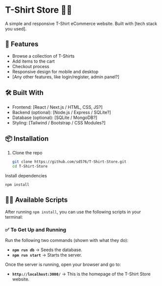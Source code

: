 # T-Shirt Store 🛒👕

A simple and responsive T-Shirt eCommerce website. Built with [tech stack you used].

## 🚀 Features

- Browse a collection of T-Shirts
- Add items to the cart
- Checkout process
- Responsive design for mobile and desktop
- [Any other features, like login/register, admin panel?]

## 🛠️ Built With

- Frontend: [React / Next.js / HTML, CSS, JS?]
- Backend (optional): [Node.js / Express / SQLite?]
- Database (optional): [SQLite / MongoDB?]
- Styling: [Tailwind / Bootstrap / CSS Modules?]

## 📦 Installation

1. Clone the repo
   ```bash
   git clone https://github.com/sd576/T-Shirt-Store.git
   cd T-Shirt-Store
   ```

Install dependencies

```bash
npm install
```

## 🏃‍♂️ Available Scripts

After running `npm install`, you can use the following scripts in your terminal:

### ✅ To Get Up and Running

Run the following two commands (shown with what they do):

- **`npm run db`** → Seeds the database.
- **`npm run start`** → Starts the server.

Once the server is running, open your browser and go to:

- **`http://localhost:3000/`** → This is the homepage of the T-Shirt Store website.
